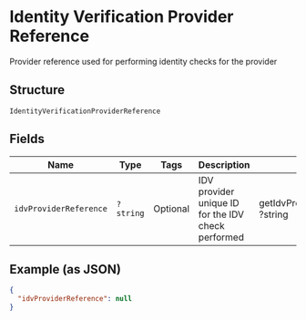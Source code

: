 
# Identity Verification Provider Reference

Provider reference used for performing identity checks for the provider

## Structure

`IdentityVerificationProviderReference`

## Fields

| Name | Type | Tags | Description | Getter | Setter |
|  --- | --- | --- | --- | --- | --- |
| `idvProviderReference` | `?string` | Optional | IDV provider unique ID for the IDV check performed | getIdvProviderReference(): ?string | setIdvProviderReference(?string idvProviderReference): void |

## Example (as JSON)

```json
{
  "idvProviderReference": null
}
```

